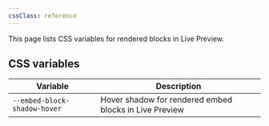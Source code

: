 ```yaml
---
cssClass: reference
---
```


This page lists CSS variables for rendered blocks in Live Preview.

## CSS variables

| Variable                     | Description                                            |
| ---------------------------- | ------------------------------------------------------ |
| `--embed-block-shadow-hover` | Hover shadow for rendered embed blocks in Live Preview |
